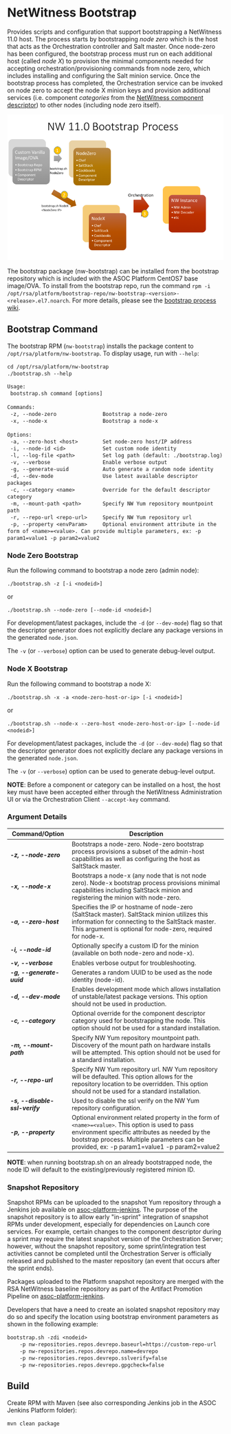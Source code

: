 # NetWitness Bootstrap

Provides scripts and configuration that support bootstrapping a NetWitness 11.0 host.  The process starts by bootstrapping _node zero_ which is the host that acts as the Orchestration controller and Salt master.  Once node-zero has been configured, the bootstrap process must run on each additional host (called _node X_) to provision the minimal components needed for accepting orchestration/provisioning commands from node zero, which includes installing and configuring the Salt minion service.  Once the bootstrap process has completed, the Orchestration service can be invoked on node zero to accept the node X minion keys and provision additional services (i.e. component _categories_ from the [NetWitness component descriptor][1]) to other nodes (including node zero itself).

![](docs/images/bootstrap.png)

The bootstrap package (nw-bootstrap) can be installed from the bootstrap repository which is included with the ASOC Platform CentOS7 base image/OVA.  To install from the bootstrap repo, run the command `rpm -i /opt/rsa/platform/bootstrap-repo/nw-bootstrap-<version>-<release>.el7.noarch`.  For more details, please see the [bootstrap process wiki][2].

## Bootstrap Command

The bootstrap RPM (`nw-bootstrap`) installs the package content to `/opt/rsa/platform/nw-bootstrap`.  To display usage, run with `--help`:

```
cd /opt/rsa/platform/nw-bootstrap
./bootstrap.sh --help
```

```
Usage:
 bootstrap.sh command [options]

Commands:
 -z, --node-zero               Bootstrap a node-zero
 -x, --node-x                  Bootstrap a node-x

Options:
 -a, --zero-host <host>        Set node-zero host/IP address
 -i, --node-id <id>            Set custom node identity
 -l, --log-file <path>         Set log path (default: ./bootstrap.log)
 -v, --verbose                 Enable verbose output
 -g, --generate-uuid           Auto generate a random node identity
 -d, --dev-mode                Use latest available descriptor packages
 -c, --category <name>         Override for the default descriptor category
 -m, --mount-path <path>       Specify NW Yum repository mountpoint path
 -r, --repo-url <repo-url>     Specify NW Yum repository url
 -p, --property <envParam>     Optional environment attribute in the form of <name>=<value>. Can provide multiple parameters, ex: -p param1=value1 -p param2=value2

```

### Node Zero Bootstrap

Run the following command to bootstrap a node zero (admin node):
```
./bootstrap.sh -z [-i <nodeid>]
```
or
```
./bootstrap.sh --node-zero [--node-id <nodeid>]
```

For development/latest packages, include the `-d` (or `--dev-mode`) flag so that the descriptor generator does not explicitly declare any package versions in the generated `node.json`.

The `-v` (or `--verbose`) option can be used to generate debug-level output.

### Node X Bootstrap

Run the following command to bootstrap a node X:
```
./bootstrap.sh -x -a <node-zero-host-or-ip> [-i <nodeid>]
```
or
```
./bootstrap.sh --node-x --zero-host <node-zero-host-or-ip> [--node-id <nodeid>]
```

For development/latest packages, include the `-d` (or `--dev-mode`) flag so that the descriptor generator does not explicitly declare any package versions in the generated `node.json`.

The `-v` (or `--verbose`) option can be used to generate debug-level output.

**NOTE**: Before a component or category can be installed on a host, the host key must have been accepted either through the NetWitness Administration UI or via the Orchestration Client `--accept-key` command.

### Argument Details
Command/Option | Description
--- | ---
_**-z, --node-zero**_ | Bootstraps a node-zero.  Node-zero bootstrap process provisions a subset of the admin-host capabilities as well as configuring the host as SaltStack master.
_**-x, --node-x**_ | Bootstraps a node-x (any node that is not node zero).  Node-x bootstrap process provisions minimal capabilities including SaltStack minion and registering the minion with node-zero.
_**-a, --zero-host <host>**_ | Specifies the IP or hostname of node-zero (SaltStack master).  SaltStack minion utilizes this information for connecting to the SaltStack master.  This argument is optional for node-zero, required for node-x.
_**-i, --node-id <id>**_ | Optionally specify a custom ID for the minion (available on both node-zero and node-x).
_**-v, --verbose**_ | Enables verbose output for troubleshooting.
_**-g, --generate-uuid**_ | Generates a random UUID to be used as the node identity (node-id).
_**-d, --dev-mode**_ | Enables development mode which allows installation of unstable/latest package versions.  This option should not be used in production.
_**-c, --category <name>**_ | Optional override for the component descriptor category used for bootstrapping the node.  This option should not be used for a standard installation.
_**-m, --mount-path <path>**_ | Specify NW Yum repository mountpoint path.  Discovery of the mount path on hardware installs will be attempted.  This option should not be used for a standard installation.
_**-r, --repo-url <repo-url>**_ | Specify NW Yum repository url.  NW Yum repository will be defaulted.  This option allows for the repository location to be overridden.  This option should not be used for a standard installation.
_**-s, --disable-ssl-verify**_ | Used to disable the ssl verify on the NW Yum repository configuration.
_**-p, --property <envParam>**_ | Optional environment related property in the form of `<name>=<value>`. This option is used to pass environment specific attributes as needed by the bootstrap process.  Multiple parameters can be provided, ex: -p param1=value1 -p param2=value2

**NOTE**:  when running bootstrap.sh on an already bootstrapped node, the node ID will default to the existing/previously registered minion ID.

### Snapshot Repository
Snapshot RPMs can be uploaded to the snapshot Yum repository through a Jenkins job available on [asoc-platform-jenkins][1].  The purpose of the snapshot repository is to allow early "in-sprint" integration of snapshot RPMs under development, especially for dependencies on Launch core services.  For example, certain changes to the component descriptor during a sprint may require the latest snapshot version of the Orchestration Server; however, without the snapshot repository, some sprint/integration test activities cannot be completed until the Orchestration Server is officially released and published to the master repository (an event that occurs after the sprint ends).

Packages uploaded to the Platform snapshot repository are merged with the RSA NetWitness baseline repository as part of the Artifact Promotion Pipeline on [asoc-platform-jenkins][1].

Developers that have a need to create an isolated snapshot repository may do so and specify the location using bootstrap environment parameters as shown in the following example:

```
bootstrap.sh -zdi <nodeid>
    -p nw-repositories.repos.devrepo.baseurl=https://custom-repo-url
    -p nw-repositories.repos.devrepo.name=devrepo
    -p nw-repositories.repos.devrepo.sslverify=false
    -p nw-repositories.repos.devrepo.gpgcheck=false
```

## Build

Create RPM with Maven (see also corresponding Jenkins job in the ASOC Jenkins Platform folder):
```
mvn clean package
```

[1]: https://github.rsa.lab.emc.com/asoc/platform-services/tree/master/admin/nw-comp-descriptor
[2]: https://wiki.na.rsa.net/display/ASOCPLAT/NW+11.0+Bootstrap+OVA
[3]: https://asoc-platform-jenkins.rsa.lab.emc.com/